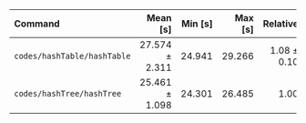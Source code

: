 | Command | Mean [s] | Min [s] | Max [s] | Relative |
|:---|---:|---:|---:|---:|
| `codes/hashTable/hashTable` | 27.574 ± 2.311 | 24.941 | 29.266 | 1.08 ± 0.10 |
| `codes/hashTree/hashTree` | 25.461 ± 1.098 | 24.301 | 26.485 | 1.00 |

